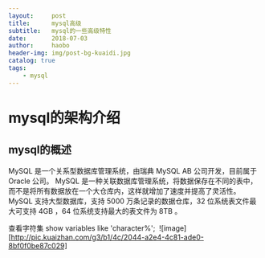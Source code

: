```yaml
---
layout:     post
title:      mysql高级
subtitle:   mysql的一些高级特性
date:       2018-07-03
author:     haobo
header-img: img/post-bg-kuaidi.jpg
catalog: true
tags:
    - mysql
---
```


# mysql的架构介绍

## mysql的概述
MySQL 是一个关系型数据库管理系统，由瑞典 MySQL AB 公司开发，目前属于 Oracle 公司。
MySQL 是一种关联数据库管理系统，将数据保存在不同的表中，而不是将所有数据放在一个大仓库内，这样就增加了速度并提高了灵活性。
MySQL 支持大型数据库，支持 5000 万条记录的数据仓库，32 位系统表文件最大可支持 4GB ，64 位系统支持最大的表文件为 8TB 。

查看字符集
show variables like 'character%'; 
![image][http://pic.kuaizhan.com/g3/b1/4c/2044-a2e4-4c81-ade0-8bf0f0be87c029]
